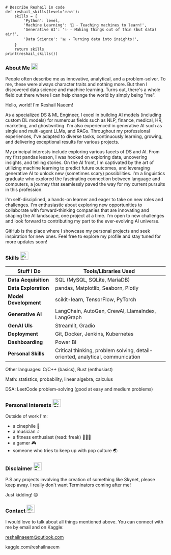 ```
# Describe Reshail in code
def reshail_skills(level='🔥🔥🔥'):
    skills = {
        'Python': level,
        'Machine Learning': '🤖 - Teaching machines to learn!',
        'Generative AI': '✨ - Making things out of thin (but data) air!',
        'Data Science': '📊 - Turning data into insights!',
    }
    return skills
print(reshail_skills())
```
### About Me <img src="https://raw.githubusercontent.com/Tarikul-Islam-Anik/Animated-Fluent-Emojis/master/Emojis/People%20with%20professions/Man%20Technologist%20Light%20Skin%20Tone.png" alt="Man Technologist Light Skin Tone" width="20" height="20" />

People often describe me as innovative, analytical, and a problem-solver. To me, these were always character traits and nothing more. But then I discovered data science and machine learning. Turns out, there's a whole field out there where I can help change the world by simply being "me".

Hello, world! I'm Reshail Naeem!

As a specialized DS & ML Engineer, I excel in building AI models (including custom DL models) for numerous fields such as NLP, finance, medical, HR, marketing, and ghostwriting. I'm also experienced in generative AI such as single and multi-agent LLMs, and RAGs. Throughout my professional experiences, I've adapted to diverse tasks, continuously learning, growing, and delivering exceptional results for various projects.

My principal interests include exploring various facets of DS and AI. From my first pandas lesson, I was hooked on exploring data, uncovering insights, and telling stories. On the AI front, I'm captivated by the art of utilizing machine learning to predict future outcomes, and leveraging generative AI to unlock new (sometimes scary) possibilities. I'm a linguistics graduate who explored the fascinating connection between language and computers, a journey that seamlessly paved the way for my current pursuits in this profession.

I'm self-disciplined, a hands-on learner and eager to take on new roles and challenges. I'm enthusiastic about exploring new opportunities to collaborate with forward-thinking companies that are innovating and shaping the AI landscape, one project at a time. I'm open to new challenges and look forward to contributing my part to the ever-evolving AI universe.

GitHub is the place where I showcase my personal projects and seek inspiration for new ones. Feel free to explore my profile and stay tuned for more updates soon! 

### Skills <img src="https://raw.githubusercontent.com/Tarikul-Islam-Anik/Animated-Fluent-Emojis/master/Emojis/Travel%20and%20places/Rocket.png" alt="Rocket" width="25" height="25" />

| **Stuff I Do**          | **Tools/Libraries Used**                                      |
|-------------------------|-----------------------------------------------------------|
| **Data Acquisition**    | SQL (MySQL, SQLite, MariaDB)                              |
| **Data Exploration**    | pandas, Matplotlib, Seaborn, Plotly                       |
| **Model Development**   | scikit-learn, TensorFlow, PyTorch                         |
| **Generative AI**       | LangChain, AutoGen, CrewAI, LlamaIndex, LangGraph         |
| **GenAI UIs**           | Streamlit, Gradio                                         |
| **Deployment**          | Git, Docker, Jenkins, Kubernetes                          |
| **Dashboarding**        | Power BI                                                  |
| **Personal Skills**     | Critical thinking, problem solving, detail-oriented, analytical, communication |


Other languages: C/C++ (basics), Rust (enthusiast)

Math: statistics, probability, linear algebra, calculus

DSA: LeetCode problem-solving (good at easy and medium problems)

### Personal Interests <img src="https://raw.githubusercontent.com/Tarikul-Islam-Anik/Animated-Fluent-Emojis/master/Emojis/Travel%20and%20places/Glowing%20Star.png" alt="Glowing Star" width="25" height="25" />

Outside of work I'm:
- a cinephile 🎥
- a musician 🎶
- a fitness enthusiast (read: freak) 🏋🏻‍♂️
- a gamer 🎮
- someone who tries to keep up with pop culture 🌏

### Disclaimer <img src="https://raw.githubusercontent.com/Tarikul-Islam-Anik/Animated-Fluent-Emojis/master/Emojis/Travel%20and%20places/Police%20Car%20Light.png" alt="Police Car Light" width="25" height="25" />

P.S any projects involving the creation of something like Skynet, please keep away. I really don't want Terminators coming after me!

Just kidding! 😊

### Contact <img src="https://raw.githubusercontent.com/Tarikul-Islam-Anik/Animated-Fluent-Emojis/master/Emojis/Objects/Open%20Mailbox%20with%20Raised%20Flag.png" alt="Open Mailbox with Raised Flag" width="25" height="25" />

I would love to talk about all things mentioned above. You can connect with me by email and on Kaggle:

reshailnaeem@outlook.com

kaggle.com/reshailnaeem
